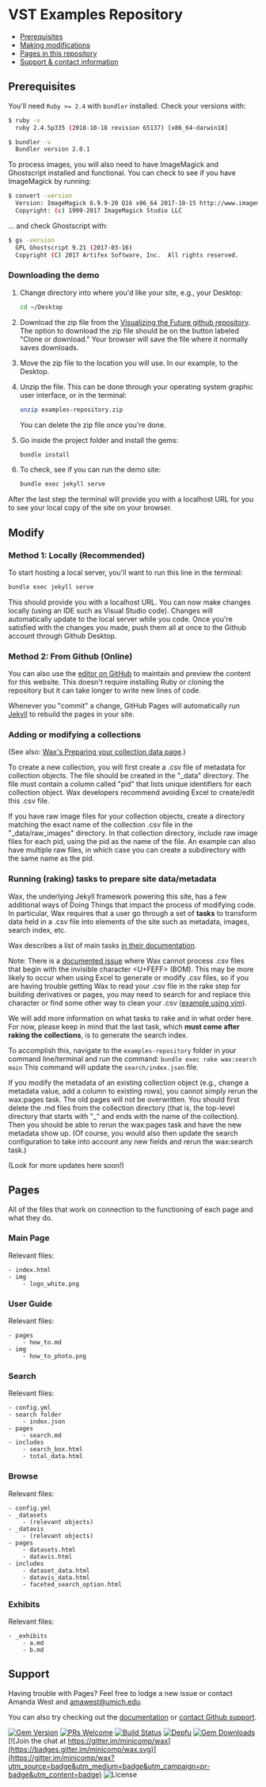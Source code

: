 # VST Examples Repository

- [Prerequisites](#Prerequisites)
- [Making modifications](#Modify)
- [Pages in this repository](#Pages)
- [Support & contact information](#Support)

## Prerequisites

You'll need `Ruby >= 2.4` with `bundler` installed. Check your versions with:

```bash
$ ruby -v
  ruby 2.4.5p335 (2018-10-18 revision 65137) [x86_64-darwin18]

$ bundler -v
  Bundler version 2.0.1
```

To process images, you will also need to have ImageMagick and Ghostscript installed and functional. You can check to see if you have ImageMagick by running:

```bash
$ convert -version
  Version: ImageMagick 6.9.9-20 Q16 x86_64 2017-10-15 http://www.imagemagick.org
  Copyright: (c) 1999-2017 ImageMagick Studio LLC
```

... and check Ghostscript with:
```bash
$ gs -version
  GPL Ghostscript 9.21 (2017-03-16)
  Copyright (C) 2017 Artifex Software, Inc.  All rights reserved.
```

### Downloading the demo

1. Change directory into where you'd like your site, e.g., your Desktop:
    ```sh
    cd ~/Desktop
    ```
2. Download the zip file from the [Visualizing the Future github repository](https://github.com/visualizingthefuture/examples-repository). The option to download the zip file should be on the button labeled "Clone or download." Your browser will save the file where it normally saves downloads.

3. Move the zip file to the location you will use. In our example, to the Desktop.

4. Unzip the file. This can be done through your operating system graphic user interface, or in the terminal:
    ```sh
    unzip examples-repository.zip
    ```
    You can delete the zip file once you're done.


5. Go inside the project folder and install the gems:
    ```sh
    bundle install
    ```
6. To check, see if you can run the demo site:
    ```sh
    bundle exec jekyll serve
    ```
After the last step the terminal will provide you with a localhost URL for you to see your local copy of the site on your browser.

## Modify

### Method 1: Locally (Recommended)

To start hosting a local server, you'll want to run this line in the terminal:

```markdown
bundle exec jekyll serve

```
This should provide you with a localhost URL. You can now make changes locally (using an IDE such as Visual Studio code). Changes will automatically update to the local server while you code. Once you're satisfied with the changes you made, push them all at once to the Github account through Github Desktop.

### Method 2: From Github (Online)
You can also use the [editor on GitHub](https://github.com/Contrafabulists/think-tanks/edit/master/README.md) to maintain and preview the content for this website. This doesn't require installing Ruby or cloning the repository but it can take longer to write new lines of code.

Whenever you "commit" a change, GitHub Pages will automatically run [Jekyll](https://jekyllrb.com/) to rebuild the pages in your site.

### Adding or modifying a collections

(See also: [Wax's Preparing your collection data page](https://minicomp.github.io/wiki/wax/preparing-your-collection-data/).)

To create a new collection, you will first create a .csv file of metadata for collection objects. The file should be created in the "\_data" directory. The file must contain a column called "pid" that lists unique identifiers for each collection object. Wax developers recommend avoiding Excel to create/edit this .csv file.

If you have raw image files for your collection objects, create a directory matching the exact name of the collection .csv file in the "\_data/raw_images" directory. In that collection directory, include raw image files for each pid, using the pid as the name of the file. An example can also have multiple raw files, in which case you can create a subdirectory with the same name as the pid.

### Running (raking) tasks to prepare site data/metadata

Wax, the underlying Jekyll framework powering this site, has a few additional ways of Doing Things that impact the process of modifying code. In particular, Wax requires that a user go through a set of **tasks** to transform data held in a .csv file into elements of the site such as metadata, images, search index, etc.

Wax describes a list of main tasks [in their documentation](https://minicomp.github.io/wiki/wax/running-the-tasks/).

Note: There is a [documented issue](https://github.com/minicomp/wax/issues/82) where Wax cannot process .csv files that begin with the invisible character <U+FEFF> (BOM). This may be more likely to occur when using Excel to generate or modify .csv files, so if you are having trouble getting Wax to read your .csv file in the rake step for building derivatives or pages, you may need to search for and replace this character or find some other way to clean your .csv ([example using vim](https://gist.github.com/szydan/b225749445b3602083ed)).

We will add more information on what tasks to rake and in what order here. For now, please keep in mind that the last task, which **must come after raking the collections**, is to generate the search index.

To accomplish this, navigate to the `examples-repository` folder in your command line/terminal and run the command: `bundle exec rake wax:search main` This command will update the `search/index.json` file.

If you modify the metadata of an existing collection object (e.g., change a metadata value, add a column to existing rows), you cannot simply rerun the wax:pages task. The old pages will not be overwritten. You should first delete the .md files from the collection directory (that is, the top-level directory that starts with "\_" and ends with the name of the collection). Then you should be able to rerun the wax:pages task and have the new metadata show up. (Of course, you would also then update the search configuration to take into account any new fields and rerun the wax:search task.)

(Look for more updates here soon!)

## Pages
All of the files that work on connection to the functioning of each page and what they do.

### Main Page
Relevant files:
```
- index.html
- img
    - logo_white.png
```

### User Guide
Relevant files:
```
- pages
    - how_to.md
- img
    - how_to_photo.png
```

### Search
Relevant files:
```
- config.yml
- search folder
    - index.json
- pages
    - search.md
- includes
    - search_box.html
    - total_data.html
```


### Browse
Relevant files:
```
- config.yml
- _datasets
    - (relevant objects)
- _datavis
    - (relevant objects)
- pages
    - datasets.html
    - datavis.html
- includes
    - dataset_data.html
    - datavis_data.html
    - faceted_search_option.html
```

### Exhibits
Relevant files:
```
- _exhibits
    - a.md
    - b.md
```

## Support

Having trouble with Pages? Feel free to lodge a new issue or contact Amanda West and amawest@umich.edu.

You can also try checking out the [documentation](https://help.github.com/categories/github-pages-basics/) or [contact Github support](https://github.com/contact).

[![Gem Version](https://badge.fury.io/rb/wax_theme.svg)](https://badge.fury.io/rb/wax_tasks)
[![PRs Welcome](https://img.shields.io/badge/PRs-welcome-brightgreen.svg?style=flat-square)](http://makeapullrequest.com)
[![Build Status](https://travis-ci.org/mnyrop/wax.svg?branch=master)](https://travis-ci.org/minicomp/wax)
[![Depfu](https://badges.depfu.com/badges/9d4da973f2cd2680c11ca34738c2dfb2/overview.svg)](https://depfu.com/github/minicomp/wax?project_id=10550)
[![Gem Downloads](https://img.shields.io/gem/dt/wax_theme.svg?color=046d0b)](https://badge.fury.io/rb/wax_theme)
[![Join the chat at https://gitter.im/minicomp/wax](https://badges.gitter.im/minicomp/wax.svg)](https://gitter.im/minicomp/wax?utm_source=badge&utm_medium=badge&utm_campaign=pr-badge&utm_content=badge)
![License](https://img.shields.io/github/license/minicomp/wax_tasks.svg?color=c6a1e0)
